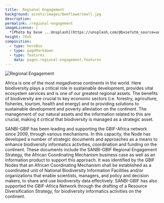 ```yaml
---
title:  Regional Engagement
background: assets/images/Beeflowersmall.jpg
description: 
permalink: /regional-engagement
imageLicense: |
  *[Photo by bxse ...Unsplash](https://unsplash.com/@bxse?utm_source=unsplash&utm_medium=referral&utm_content=creditCopyText)
height: 70vh
composition: 
  - type: heroBox
  - type: pageMarkdown
  - type: features
    data: pages.regional-engagement.features
---
```

![Regional Engagement](/assets/images/Regionalengagement.jpg)

Africa is one of the most megadiverse continents in the world.  Here biodiversity plays a critical role in sustainable development, provides vital ecosystem services and is one of our greatest regional assets.  The benefits of biodiversity are crucial to key economic sectors (i.e. forestry, agriculture, fisheries, tourism, health and energy) and to providing solutions to sustainable development and poverty alleviation on the continent. The management of our natural assets and the information related to this are crucial, making it critical that biodiversity is managed as a strategic asset. 

SANBI-GBIF has been leading and supporting the GBIF-Africa network since 2009, through various mechanisms.  In this capacity, the Node has developed a number of strategic documents and approaches as a means to enhance biodiversity informatics activities, coordination and funding on the continent.  These documents  include the SANBI-GBIF Regional Engagement Strategy, the African Coordinating Mechanism business case as well as an information product to support this approach. It was identified by the GBIF Nodes that an African Coordinating Mechanism shall be established as a coordinated unit of National Biodiversity Information Facilities and/or organizations that enable  scientists, managers, and policy and decision makers, to share and use biodiversity data effectively. SANBI-GBIF has also supported the GBIF-Africa Network through the drafting of a Resource Diversification Strategy, for biodiversity informatics activities on the continent. 

<!-- This means that a comment is comming
I've done so to display an alternative way to display those links to products

# **Regional Engagement Products**

![Regional Engagement](/assets/images/Regionalengagement4.jpg)
![Regional Engagement](/assets/images/SANBI_RES.JPG)
          [The SANBI Regional Engagement Strategy](https://doi.org/10.5281/zenodo.17311907)
![Regional Engagement](/assets/images/acm_pics.jpg)
          [The ACM Information Product]((https://doi.org/10.5281/zenodo.17311843)

this means that the comment is ending here -->

